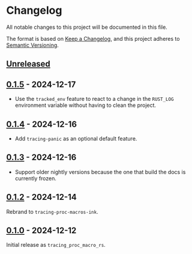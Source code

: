 # Changelog
All notable changes to this project will be documented in this file.

The format is based on [Keep a Changelog](https://keepachangelog.com/en/1.0.0/),
and this project adheres to [Semantic Versioning](https://semver.org/spec/v2.0.0.html).

## [Unreleased]

## [0.1.5] - 2024-12-17

- Use the `tracked_env` feature to react to a change in the `RUST_LOG` environment variable without having to clean the project.

## [0.1.4] - 2024-12-16

- Add `tracing-panic` as an optional default feature.

## [0.1.3] - 2024-12-16

- Support older nightly versions because the one that build the docs is currently frozen.

## [0.1.2] - 2024-12-14

Rebrand to `tracing-proc-macros-ink`.

## [0.1.0] - 2024-12-12

Initial release as `tracing_proc_macro_rs`.

[Unreleased]: https://github.com/ink-feather-org/tracing-proc-macros-ink-rs/compare/v0.1.5...HEAD
[0.1.5]: https://github.com/ink-feather-org/tracing-proc-macros-ink-rs/releases/tag/v0.1.4...v0.1.5
[0.1.4]: https://github.com/ink-feather-org/tracing-proc-macros-ink-rs/releases/tag/v0.1.3...v0.1.4
[0.1.3]: https://github.com/ink-feather-org/tracing-proc-macros-ink-rs/releases/tag/v0.1.2...v0.1.3
[0.1.2]: https://github.com/ink-feather-org/tracing-proc-macros-ink-rs/releases/tag/v0.1.0...v0.1.2
[0.1.0]: https://github.com/ink-feather-org/tracing-proc-macros-ink-rs/releases/tag/v0.1.0
